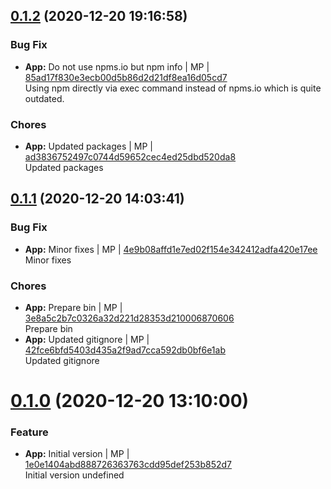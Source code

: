 <a name="0.1.2"></a>

## [0.1.2](https://github.com/admiralcloud/ac-licensecheck/compare/v0.1.1..v0.1.2) (2020-12-20 19:16:58)


### Bug Fix

* **App:** Do not use npms.io but npm info | MP | [85ad17f830e3ecb00d5b86d2d21df8ea16d05cd7](https://github.com/admiralcloud/ac-licensecheck/commit/85ad17f830e3ecb00d5b86d2d21df8ea16d05cd7)    
Using npm directly via exec command instead of npms.io which is quite outdated.
### Chores

* **App:** Updated packages | MP | [ad3836752497c0744d59652cec4ed25dbd520da8](https://github.com/admiralcloud/ac-licensecheck/commit/ad3836752497c0744d59652cec4ed25dbd520da8)    
Updated packages
<a name="0.1.1"></a>

## [0.1.1](https://github.com/admiralcloud/ac-licensecheck/compare/v0.1.0..v0.1.1) (2020-12-20 14:03:41)


### Bug Fix

* **App:** Minor fixes | MP | [4e9b08affd1e7ed02f154e342412adfa420e17ee](https://github.com/admiralcloud/ac-licensecheck/commit/4e9b08affd1e7ed02f154e342412adfa420e17ee)    
Minor fixes
### Chores

* **App:** Prepare bin | MP | [3e8a5c2b7c0326a32d221d28353d210006870606](https://github.com/admiralcloud/ac-licensecheck/commit/3e8a5c2b7c0326a32d221d28353d210006870606)    
Prepare bin
* **App:** Updated gitignore | MP | [42fce6bfd5403d435a2f9ad7cca592db0bf6e1ab](https://github.com/admiralcloud/ac-licensecheck/commit/42fce6bfd5403d435a2f9ad7cca592db0bf6e1ab)    
Updated gitignore
<a name="0.1.0"></a>
 
# [0.1.0](https://github.com/admiralcloud/ac-licensecheck/compare/..v0.1.0) (2020-12-20 13:10:00)


### Feature

* **App:** Initial version | MP | [1e0e1404abd888726363763cdd95def253b852d7](https://github.com/admiralcloud/ac-licensecheck/commit/1e0e1404abd888726363763cdd95def253b852d7)    
Initial version
undefined